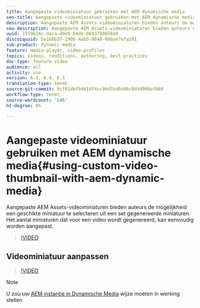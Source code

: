 ```yaml
---
title: Aangepaste videominiatuur gebruiken met AEM dynamische media
seo-title: Aangepaste videominiatuur gebruiken met AEM dynamische media
description: Aangepaste AEM Assets-videominiaturen bieden auteurs de mogelijkheid een geschikte miniatuur te selecteren uit een set gegenereerde miniaturen. Het aantal miniaturen dat voor een video wordt gegenereerd, kan eenvoudig worden aangepast.
seo-description: Aangepaste AEM Assets-videominiaturen bieden auteurs de mogelijkheid een geschikte miniatuur te selecteren uit een set gegenereerde miniaturen. Het aantal miniaturen dat voor een video wordt gegenereerd, kan eenvoudig worden aangepast.
uuid: 1559b1bc-daca-49e9-b6de-0b93798658a8
discoiquuid: 5e168b37-2906-4ab5-9840-086ae7efa281
sub-product: dynamic-media
feature: media-player, video-profiles
topics: videos, renditions, authoring, best-practices
doc-type: feature video
audience: all
activity: use
version: 6.3, 6.4, 6.5
translation-type: tm+mt
source-git-commit: 9cf01dbf9461df4cc96d5bd0a96c0d4d900af089
workflow-type: tm+mt
source-wordcount: '146'
ht-degree: 0%

---
```



# Aangepaste videominiatuur gebruiken met AEM dynamische media{#using-custom-video-thumbnail-with-aem-dynamic-media}

Aangepaste AEM Assets-videominiaturen bieden auteurs de mogelijkheid een geschikte miniatuur te selecteren uit een set gegenereerde miniaturen. Het aantal miniaturen dat voor een video wordt gegenereerd, kan eenvoudig worden aangepast.

>[!VIDEO](https://video.tv.adobe.com/v/16467/?quality=9&learn=on)

## Videominiatuur aanpassen

>[!VIDEO](https://video.tv.adobe.com/v/18867/)

>[!NOTE]
>
>U zou uw [AEM instantie in Dynamische Media](https://docs.adobe.com/docs/en/aem/6-3/administer/content/dynamic-media/config-dynamic.html) wijze moeten in werking stellen
